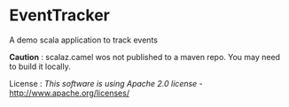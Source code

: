 EventTracker
============

A demo scala application to track events

**Caution** : scalaz.camel wos not published to a maven repo. You may need to build it locally.

License : *This software is using Apache 2.0 license* - http://www.apache.org/licenses/
